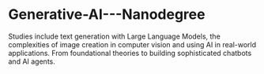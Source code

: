 # Generative-AI---Nanodegree
Studies include text generation with Large Language Models, the complexities of image creation in computer vision and using AI in real-world applications. From foundational theories to building sophisticated chatbots and AI agents.
